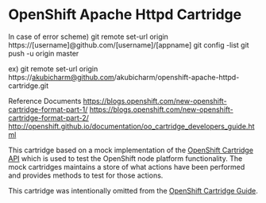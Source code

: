 # OpenShift Apache Httpd Cartridge


In case of error
scheme)
git remote set-url origin https://[username]@github.com/[username]/[appname]
git config -list
git push -u origin master

ex)
git remote set-url origin https://akubicharm@github.com/akubicharm/openshift-apache-httpd-cartridge.git


Reference Documents
https://blogs.openshift.com/new-openshift-cartridge-format-part-1/
https://blogs.openshift.com/new-openshift-cartridge-format-part-2/
http://openshift.github.io/documentation/oo_cartridge_developers_guide.html

This cartridge based on a mock implementation of the [OpenShift Cartridge API](http://openshift.github.io/documentation/oo_cartridge_developers_guide.html) which is used to test the OpenShift node platform functionality. The mock cartridges maintains a store of what actions have been performed and provides methods to test for those actions.  

This cartridge was intentionally omitted from the [OpenShift Cartridge Guide](http://openshift.github.io/documentation/oo_cartridge_guide.html).
